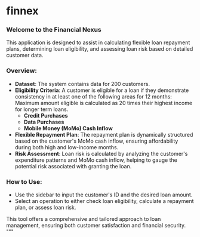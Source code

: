 # finnex
### Welcome to the Financial Nexus

This application is designed to assist in calculating flexible loan repayment plans, determining loan eligibility, and assessing loan risk based on detailed customer data.

### Overview:
- **Dataset**: The system contains data for 200 customers.
- **Eligibility Criteria**: A customer is eligible for a loan if they demonstrate consistency in at least one of the following areas for 12 months: Maximum amount eligible is calculated as 
20 times their highest income for longer term loans. 
  - **Credit Purchases**
  - **Data Purchases**
  - **Mobile Money (MoMo) Cash Inflow**
- **Flexible Repayment Plan**: The repayment plan is dynamically structured based on the customer's MoMo cash inflow, ensuring affordability during both high and low-income months.
- **Risk Assessment**: Loan risk is calculated by analyzing the customer's expenditure patterns and MoMo cash inflow, helping to gauge the potential risk associated with granting the loan.

### How to Use:
- Use the sidebar to input the customer's ID and the desired loan amount.
- Select an operation to either check loan eligibility, calculate a repayment plan, or assess loan risk.

This tool offers a comprehensive and tailored approach to loan management, ensuring both customer satisfaction and financial security.
    """
